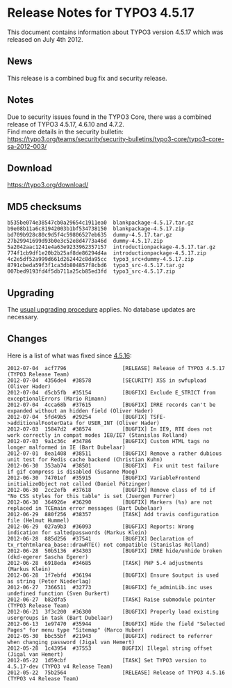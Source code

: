 Release Notes for TYPO3 4.5.17
==============================

This document contains information about TYPO3 version 4.5.17 which was
released on July 4th 2012.

News
----

This release is a combined bug fix and security release.

Notes
-----

Due to security issues found in the TYPO3 Core, there was a combined
release of TYPO3 4.5.17, 4.6.10 and 4.7.2.\
Find more details in the security bulletin:
<https://typo3.org/teams/security/security-bulletins/typo3-core/typo3-core-sa-2012-003/>

Download
--------

<https://typo3.org/download/>

MD5 checksums
-------------

    b535be074e38547cb0a29654c1911ea0  blankpackage-4.5.17.tar.gz
    b9e08b11a6c81942003b1bf534738150  blankpackage-4.5.17.zip
    bd709b928c80c9d5f4c59806527eb635  dummy-4.5.17.tar.gz
    27b29941699d93b0e3c52e8d4773a46d  dummy-4.5.17.zip
    5a2042aac1241e4a63e9233962357157  introductionpackage-4.5.17.tar.gz
    774f1cb9df1e20b2b25af8de86294d4a  introductionpackage-4.5.17.zip
    4c2e5df52a999d661d262442c8da95cc  typo3_src+dummy-4.5.17.zip
    8791cbeda59f3f1ca3db804857f8cbd6  typo3_src-4.5.17.tar.gz
    007bed9193fd4f5db711a25cb85ed3fd  typo3_src-4.5.17.zip

Upgrading
---------

The [usual upgrading
procedure](https://docs.typo3.org/typo3cms/InstallationGuide/) applies.
No database updates are necessary.

Changes
-------

Here is a list of what was fixed since
[4.5.16](TYPO3_4.5.16 "wikilink"):

    2012-07-04  acf7796                  [RELEASE] Release of TYPO3 4.5.17 (TYPO3 Release Team)
    2012-07-04  4356de4  #38578          [SECURITY] XSS in swfupload (Oliver Hader)
    2012-07-04  d5cb5fb  #35154          [BUGFIX] Exclude E_STRICT from exceptionalErrors (Mario Rimann)
    2012-07-04  4cca68b  #37615          [BUGFIX] IRRE records can't be expanded without an hidden field (Oliver Hader)
    2012-07-04  5fd49b5  #29254          [BUGFIX] TSFE->additionalFooterData for USER_INT (Oliver Hader)
    2012-07-03  15847d2  #38574          [BUGFIX] In IE9, RTE does not work correctly in compat modes IE8/IE7 (Stanislas Rolland)
    2012-07-03  9a1c36c  #34786          [BUGFIX] Custom HTML tags no longer malformed in IE (Bart Dubelaar)
    2012-07-01  8ea1408  #38511          [BUGFIX] Remove a rather dubious unit test for Redis cache backend (Christian Kuhn)
    2012-06-30  353ab74  #38501          [BUGFIX]  Fix unit test failure if gif compress is disabled (Susanne Moog)
    2012-06-30  74701ef  #35915          [BUGFIX] VariableFrontend initializeObject not called (Daniel Pötzinger)
    2012-06-30  2cc2efb  #37618          [BUGFIX] Remove class of td if "No CSS styles for this table" is set (Juergen Furrer)
    2012-06-30  364926e  #36290          [BUGFIX] Markers (%s) are not replaced in TCEmain error messages (Bart Dubelaar)
    2012-06-29  880f256  #38357          [TASK] Add travis configuration file (Helmut Hummel)
    2012-06-29  027a9b3  #36093          [BUGFIX] Reports: Wrong indication for saltedpasswords (Markus Klein)
    2012-06-28  885d256  #37541          [BUGFIX] Declaration of tx_rtehtmlarea_base::drawRTE() not compatible (Stanislas Rolland)
    2012-06-28  50b5136  #34303          [BUGFIX] IRRE hide/unhide broken (dkd-egerer Sascha Egerer)
    2012-06-28  6918eda  #34685          [TASK] PHP 5.4 adjustments (Markus Klein)
    2012-06-28  1f7ebfd  #36194          [BUGFIX] Ensure $output is used as string (Peter Niederlag)
    2012-06-27  7366511  #32773          [BUGFIX] fe_adminLib.inc uses undefined function (Sven Burkert)
    2012-06-27  b82dfa5                  [TASK] Raise submodule pointer (TYPO3 Release Team)
    2012-06-21  3f3c200  #36300          [BUGFIX] Properly load existing usergroups in task (Bart Dubelaar)
    2012-06-13  1e97470  #35944          [BUGFIX] Hide the field "Selected Pages" for menu type "Sitemap" (Marco Huber)
    2012-05-30  bbc55bf  #21943          [BUGFIX] redirect to referrer when changing password (Jigal van Hemert)
    2012-05-28  1c43954  #37553          BUGFIX] Illegal string offset (Jigal van Hemert)
    2012-05-22  1d59cbf                  [TASK] Set TYPO3 version to 4.5.17-dev (TYPO3 v4 Release Team)
    2012-05-22  75b2564                  [RELEASE] Release of TYPO3 4.5.16 (TYPO3 v4 Release Team)



